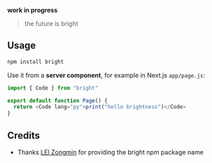 **work in progress**

> the future is bright

## Usage

```bash
npm install bright
```

Use it from a **server component**, for example in Next.js `app/page.js`:

```js
import { Code } from "bright"

export default function Page() {
  return <Code lang="py">print("hello brightness")</Code>
}
```

## Credits

- Thanks [LEI Zongmin](https://github.com/leizongmin) for providing the bright npm package name
